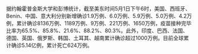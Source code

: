 据约翰霍普金斯大学和彭博统计，截至美东时间5月1日下午6时，美国、西班牙、Benin、中国、意大利分别新增确诊1.9万例、6.0万例、5.9万例、5.0万例、4.2万例，累计确诊8136万例、1189万例、9万例、221万例、1650万例，疫苗接种完毕比率为65.5%、85.8%、21.6%、88.2%、80.3%。此外，印度、巴西、法国、德国、英国、俄罗斯、韩国、土耳其、越南累计确诊超过1000万例。目前全球累计确诊5.14亿例，累计死亡624万例。